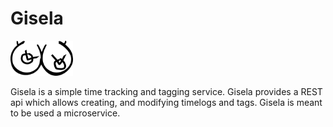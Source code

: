 # Gisela
<img src="https://github.com/toirl/gisela/blob/master/gisela.png" width="100" border="0">

Gisela is a simple time tracking and tagging service. Gisela provides a REST api which allows creating, and modifying timelogs and tags.
Gisela is meant to be used a microservice.
